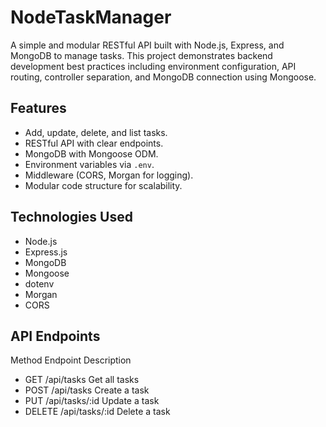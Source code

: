 # NodeTaskManager

A simple and modular RESTful API built with Node.js, Express, and MongoDB to manage tasks. This project demonstrates backend development best practices including environment configuration, API routing, controller separation, and MongoDB connection using Mongoose.

## Features

- Add, update, delete, and list tasks.
- RESTful API with clear endpoints.
- MongoDB with Mongoose ODM.
- Environment variables via `.env`.
- Middleware (CORS, Morgan for logging).
- Modular code structure for scalability.

## Technologies Used

- Node.js
- Express.js
- MongoDB
- Mongoose
- dotenv
- Morgan
- CORS

## API Endpoints

Method  	Endpoint    	Description
- GET	    /api/tasks	    Get all tasks
- POST  	/api/tasks	    Create a task
- PUT	    /api/tasks/:id	Update a task
- DELETE	/api/tasks/:id	Delete a task